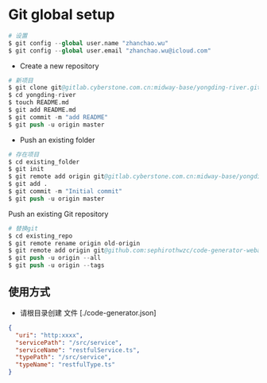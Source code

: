 # Git global setup

```s
# 设置
$ git config --global user.name "zhanchao.wu"
$ git config --global user.email "zhanchao.wu@icloud.com"
```

- Create a new repository

```s
# 新项目
$ git clone git@gitlab.cyberstone.com.cn:midway-base/yongding-river.git
$ cd yongding-river
$ touch README.md
$ git add README.md
$ git commit -m "add README"
$ git push -u origin master
```

- Push an existing folder

```s
# 存在项目
$ cd existing_folder
$ git init
$ git remote add origin git@gitlab.cyberstone.com.cn:midway-base/yongding-river.git
$ git add .
$ git commit -m "Initial commit"
$ git push -u origin master
```

Push an existing Git repository

```s
# 替换git
$ cd existing_repo
$ git remote rename origin old-origin
$ git remote add origin git@github.com:sephirothwzc/code-generator-webapp.git
$ git push -u origin --all
$ git push -u origin --tags
```

## 使用方式

- 请根目录创建 文件 [./code-generator.json]

```json
{
  "uri": "http:xxxx",
  "servicePath": "/src/service",
  "serviceName": "restfulService.ts",
  "typePath": "/src/service",
  "typeName": "restfulType.ts"
}
```
